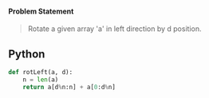 #### Problem Statement
> Rotate a given array 'a' in left direction by d position.

## Python
```python
def rotLeft(a, d):
    n = len(a)
    return a[d%n:n] + a[0:d%n]
```